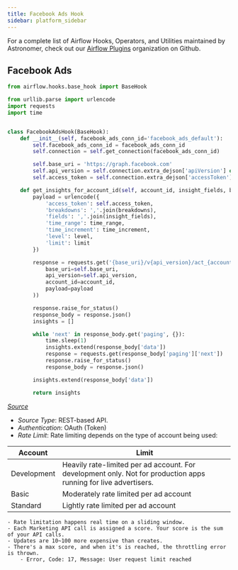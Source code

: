 ```yaml
---
title: Facebook Ads Hook
sidebar: platform_sidebar
---
```


For a complete list of Airflow Hooks, Operators, and Utilities maintained by Astronomer, check out our [Airflow Plugins](https://github.com/airflow-plugins?utf8=%E2%9C%93&q=&type=&language=) organization on Github.


## Facebook Ads

~~~ python
from airflow.hooks.base_hook import BaseHook

from urllib.parse import urlencode
import requests
import time


class FacebookAdsHook(BaseHook):
    def __init__(self, facebook_ads_conn_id='facebook_ads_default'):
        self.facebook_ads_conn_id = facebook_ads_conn_id
        self.connection = self.get_connection(facebook_ads_conn_id)

        self.base_uri = 'https://graph.facebook.com'
        self.api_version = self.connection.extra_dejson['apiVersion'] or '2.10'
        self.access_token = self.connection.extra_dejson['accessToken'] or self.connection.password

    def get_insights_for_account_id(self, account_id, insight_fields, breakdowns, time_range, time_increment='all_days', level='ad', limit=100):
        payload = urlencode({
            'access_token': self.access_token,
            'breakdowns': ','.join(breakdowns),
            'fields': ','.join(insight_fields),
            'time_range': time_range,
            'time_increment': time_increment,
            'level': level,
            'limit': limit
        })

        response = requests.get('{base_uri}/v{api_version}/act_{account_id}/insights?{payload}'.format(
            base_uri=self.base_uri,
            api_version=self.api_version,
            account_id=account_id,
            payload=payload
        ))

        response.raise_for_status()
        response_body = response.json()
        insights = []

        while 'next' in response_body.get('paging', {}):
            time.sleep(1)
            insights.extend(response_body['data'])
            response = requests.get(response_body['paging']['next'])
            response.raise_for_status()
            response_body = response.json()

        insights.extend(response_body['data'])

        return insights
~~~

_[Source](https://github.com/airflow-plugins/facebook_ads_plugin/blob/master/hooks/facebook_ads_hook.py)_

- _Source Type_: REST-based API.
- _Authentication_: OAuth (Token)
- _Rate Limit_: Rate limiting depends on the type of account being used:

|Account     |Limit   |
|---------|------------------|
|Development   |Heavily rate-limited per ad account. For development only. Not for production apps running for live advertisers.             |
|Basic  |Moderately rate limited per ad account             |
|Standard   |Lightly rate limited per ad account             |

~~~
- Rate limitation happens real time on a sliding window.
- Each Marketing API call is assigned a score. Your score is the sum of your API calls.
- Updates are 10~100 more expensive than creates.
- There's a max score, and when it's is reached, the throttling error is thrown.
	- Error, Code: 17, Message: User request limit reached
~~~